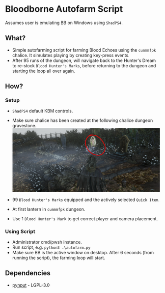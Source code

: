 # Bloodborne Autofarm Script
Assumes user is emulating BB on Windows using `ShadPS4`.

## What?
* Simple autofarming script for farming Blood Echoes using the `cummmfpk` chalice. It simulates playing by creating key-press events.
* After 95 runs of the dungeon, will navigate back to the Hunter's Dream to re-stock `Blood Hunter's Marks`, before returning to the dungeon and starting the loop all over again.

## How?
### Setup
* `ShadPS4` default KBM controls.
* Make sure chalice has been created at the following chalice dungeon gravestone.
![chalice location](./screenshots/chalice_location.png)

* 99 `Blood Hunter's Marks` equipped and the actively selected `Quick Item`.
* At first lantern in `cummmfpk` dungeon.
* Use 1 `Blood Hunter's Mark` to get correct player and camera placement.

### Using Script
* Administrator cmd/pwsh instance.
* Run script, e.g. `python3 .\autofarm.py`
* Make sure BB is the active window on desktop. After 6 seconds (from running the script), the farming loop will start.

## Dependencies
- [pynput](https://github.com/moses-palmer/pynput) - LGPL-3.0
